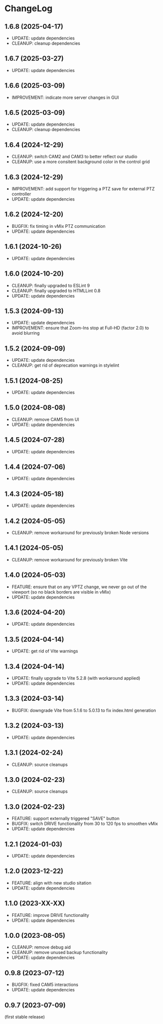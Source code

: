 
ChangeLog
=========

1.6.8 (2025-04-17)
------------------

- UPDATE: update dependencies
- CLEANUP: cleanup dependencies

1.6.7 (2025-03-27)
------------------

- UPDATE: update dependencies

1.6.6 (2025-03-09)
------------------

- IMPROVEMENT: indicate more server changes in GUI

1.6.5 (2025-03-09)
------------------

- UPDATE: update dependencies
- CLEANUP: cleanup dependencies

1.6.4 (2024-12-29)
------------------

- CLEANUP: switch CAM2 and CAM3 to better reflect our studio
- CLEANUP: use a more consitent background color in the control grid

1.6.3 (2024-12-29)
------------------

- IMPROVEMENT: add support for triggering a PTZ save for external PTZ controller
- UPDATE: update dependencies

1.6.2 (2024-12-20)
------------------

- BUGFIX: fix timing in vMix PTZ communication
- UPDATE: update dependencies

1.6.1 (2024-10-26)
------------------

- UPDATE: update dependencies

1.6.0 (2024-10-20)
------------------

- CLEANUP: finally upgraded to ESLint 9
- CLEANUP: finally upgraded to HTMLLint 0.8
- UPDATE: update dependencies

1.5.3 (2024-09-13)
------------------

- UPDATE: update dependencies
- IMPROVEMENT: ensure that Zoom-Ins stop at Full-HD (factor 2.0) to avoid blurring

1.5.2 (2024-09-09)
------------------

- UPDATE: update dependencies
- CLEANUP: get rid of deprecation warnings in stylelint

1.5.1 (2024-08-25)
------------------

- UPDATE: update dependencies

1.5.0 (2024-08-08)
------------------

- CLEANUP: remove CAM5 from UI
- UPDATE: update dependencies

1.4.5 (2024-07-28)
------------------

- UPDATE: update dependencies

1.4.4 (2024-07-06)
------------------

- UPDATE: update dependencies

1.4.3 (2024-05-18)
------------------

- UPDATE: update dependencies

1.4.2 (2024-05-05)
------------------

- CLEANUP: remove workaround for previously broken Node versions

1.4.1 (2024-05-05)
------------------

- CLEANUP: remove workaround for previously broken Vite

1.4.0 (2024-05-03)
------------------

- FEATURE: ensure that on any VPTZ change, we never go out of the viewport (so no black borders are visible in vMix)
- UPDATE: update dependencies

1.3.6 (2024-04-20)
------------------

- UPDATE: update dependencies

1.3.5 (2024-04-14)
------------------

- UPDATE: get rid of Vite warnings

1.3.4 (2024-04-14)
------------------

- UPDATE: finally upgrade to Vite 5.2.8 (with workaround applied)
- UPDATE: update dependencies

1.3.3 (2024-03-14)
------------------

- BUGFIX: downgrade Vite from 5.1.6 to 5.0.13 to fix index.html generation

1.3.2 (2024-03-13)
------------------

- UPDATE: update dependencies

1.3.1 (2024-02-24)
------------------

- CLEANUP: source cleanups

1.3.0 (2024-02-23)
------------------

- CLEANUP: source cleanups

1.3.0 (2024-02-23)
------------------

- FEATURE: support externally triggered "SAVE" button
- BUGFIX: switch DRIVE functionality from 30 to 120 fps to smoothen vMix
- UPDATE: update dependencies

1.2.1 (2024-01-03)
------------------

- UPDATE: update dependencies

1.2.0 (2023-12-22)
------------------

- FEATURE: align with new studio sitation
- UPDATE: update dependencies

1.1.0 (2023-XX-XX)
------------------

- FEATURE: improve DRIVE functionality
- UPDATE: update dependencies

1.0.0 (2023-08-05)
------------------

- CLEANUP: remove debug aid
- CLEANUP: remove unused backup functionality
- UPDATE: update dependencies

0.9.8 (2023-07-12)
------------------

- BUGFIX: fixed CAM5 interactions
- UPDATE: update dependencies

0.9.7 (2023-07-09)
------------------

(first stable release)

